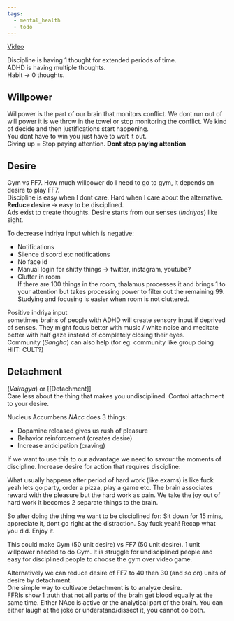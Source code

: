 ```yaml
---
tags:
  - mental_health
  - todo
---
```

[Video](https://www.youtube.com/live/rUA6xYRYcdw?si=a2zqTIk9w5bd95M4)  

Discipline is having 1 thought for extended periods of time.  
ADHD is having multiple thoughts.  
Habit -> 0 thoughts.  

## Willpower
Willpower is the part of our brain that monitors conflict. We dont run out of will power it is we throw in the towel or stop monitoring the conflict. We kind of decide and then justifications start happening.  
You dont have to win you just have to wait it out.  
Giving up = Stop paying attention. **Dont stop paying attention**  

## Desire
Gym vs FF7. How much willpower do I need to go to gym, it depends on desire to play FF7.  
Discipline is easy when I dont care. Hard when I care about the alternative.  
**Reduce desire** -> easy to be disciplined.  
Ads exist to create thoughts. Desire starts from our senses (*Indriyas*) like sight.  

To decrease indriya input which is negative:
- Notifications
- Silence discord etc notifications
- No face id
- Manual login for shitty things -> twitter, instagram, youtube?
- Clutter in room  
  If there are 100 things in the room, thalamus processes it and brings 1 to your attention but takes processing power to filter out the remaining 99. Studying and focusing is easier when room is not cluttered.

Positive indriya input  
sometimes brains of people with ADHD will create sensory input if deprived of senses. They might focus better with music / white noise and meditate better with half gaze instead of completely closing their eyes.  
Community (*Sangha*) can also help (for eg: community like group doing HIIT: CULT?)

## Detachment
(*Vairagya*) or [[Detachment]]  
Care less about the thing that makes you undisciplined. Control attachment to your desire.  

Nucleus Accumbens *NAcc* does 3 things:
- Dopamine released gives us rush of pleasure
- Behavior reinforcement (creates desire)
- Increase anticipation (craving)

If we want to use this to our advantage we need to savour the moments of discipline. Increase desire for action that requires discipline:  

What usually happens after period of hard work (like exams) is like fuck yeah lets go party, order a pizza, play a game etc. The brain associates reward with the pleasure but the hard work as pain. We take the joy out of hard work it becomes 2 separate things to the brain.  

So after doing the thing we want to be disciplined for: Sit down for 15 mins, appreciate it, dont go right at the distraction. Say fuck yeah! Recap what you did. Enjoy it.

This could make Gym (50 unit desire) vs FF7 (50 unit desire). 1 unit willpower needed to do Gym. It is struggle for undisciplined people and easy for disciplined people to choose the gym over video game.  

Alternatively we can reduce desire of FF7 to 40 then 30 (and so on) units of desire by detachment.  
One simple way to cultivate detachment is to analyze desire.  
FFRIs show 1 truth that not all parts of the brain get blood equally at the same time. Either NAcc is active or the analytical part of the brain. You can either laugh at the joke or understand/dissect it, you cannot do both.  